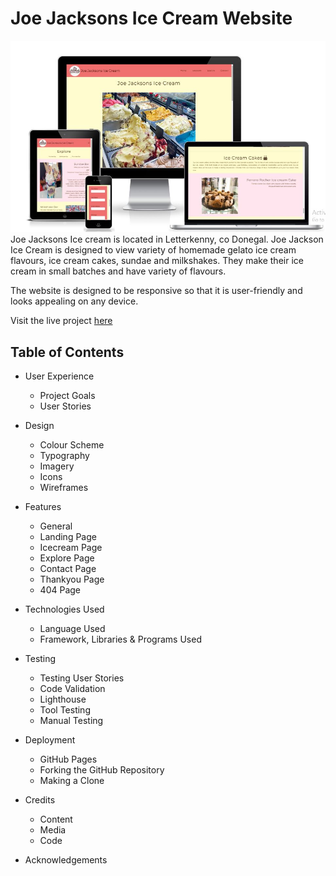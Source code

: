 # Joe Jacksons Ice Cream Website
![Screen shot of Joe Jacksons Ice Cream Website](/assets/readme-files/joe-jackson-img.JPG "Joe Jacksons Ice Cream Website")
Joe Jacksons Ice cream is located in Letterkenny, co Donegal. Joe Jackson Ice Cream is designed to view variety of homemade gelato ice cream flavours, ice cream cakes, sundae and milkshakes. They make their ice cream in small batches and have variety of flavours. 

The website is designed to be responsive so that it is user-friendly and looks appealing on any device.

Visit the live project [here](https://dania2021.github.io/joe-jackson/)

## Table of Contents
* User Experience
  * Project Goals
  * User Stories

* Design
  * Colour Scheme
  * Typography
  * Imagery
  * Icons
  * Wireframes

* Features
  * General
  * Landing Page
  * Icecream Page
  * Explore Page
  * Contact Page
  * Thankyou Page
  * 404 Page

* Technologies Used
  * Language Used
  * Framework, Libraries & Programs Used

* Testing
  * Testing User Stories
  * Code Validation
  * Lighthouse  
  * Tool Testing
  * Manual Testing

* Deployment
  * GitHub Pages
  * Forking the GitHub Repository
  * Making a Clone

* Credits
  * Content
  * Media
  * Code

* Acknowledgements
